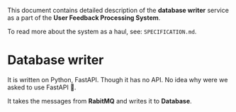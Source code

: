This document contains  detailed description of the **database writer** service as a part of the **User Feedback Processing System**. 

To read more about the system as a haul, see: `SPECIFICATION.md`.

# Database writer

It is written on Python, FastAPI. Though it has no API. No idea why were we asked to use FastAPI 🤷.

It takes the messages from **RabitMQ** and writes it to **Database**.